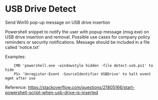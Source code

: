 # USB Drive Detect
Send Win10 pop-up message on USB drive insertion

Powershell snippet to notify the user with popup message (msg.exe) on USB drive insertion and removal. Possible use cases for company policy reminders or security notifications. Message should be included in a file called 'notice.txt'

Examples:
```
    CMD 'powershell.exe -windowstyle hidden -file detect-usb.ps1' to hide
    PS> 'Unregister-Event -SourceIdentifier USBDrive' to halt event mgmt after use
```
Reference:
    https://stackoverflow.com/questions/21805166/start-powershell-script-when-usb-drive-is-inserted
